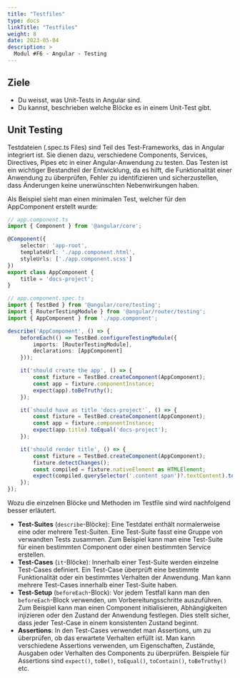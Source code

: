 ```yaml
---
title: "Testfiles"
type: docs
linkTitle: "Testfiles"
weight: 8
date: 2023-05-04
description: >
  Modul #F6 - Angular - Testing
---
```

## Ziele
* Du weisst, was Unit-Tests in Angular sind.
* Du kannst, beschrieben welche Blöcke es in einem Unit-Test gibt.

## Unit Testing
Testdateien (.spec.ts Files) sind Teil des Test-Frameworks, das in Angular integriert ist. Sie dienen dazu, verschiedene Components, Services, Directives, Pipes etc in einer Angular-Anwendung zu testen. Das Testen ist ein wichtiger Bestandteil der Entwicklung, da es hilft, die Funktionalität einer Anwendung zu überprüfen, Fehler zu identifizieren und sicherzustellen, dass Änderungen keine unerwünschten Nebenwirkungen haben.

Als Beispiel sieht man einen minimalen Test, welcher für den AppComponent erstellt wurde:
```typescript
// app.component.ts
import { Component } from '@angular/core';

@Component({
    selector: 'app-root',
    templateUrl: './app.component.html',
    styleUrls: ['./app.component.scss']
})
export class AppComponent {
    title = 'docs-project';
}
```

```typescript
// app.component.spec.ts
import { TestBed } from '@angular/core/testing';
import { RouterTestingModule } from '@angular/router/testing';
import { AppComponent } from './app.component';

describe('AppComponent', () => {
    beforeEach(() => TestBed.configureTestingModule({
        imports: [RouterTestingModule],
        declarations: [AppComponent]
    }));

    it('should create the app', () => {
        const fixture = TestBed.createComponent(AppComponent);
        const app = fixture.componentInstance;
        expect(app).toBeTruthy();
    });

    it(`should have as title 'docs-project'`, () => {
        const fixture = TestBed.createComponent(AppComponent);
        const app = fixture.componentInstance;
        expect(app.title).toEqual('docs-project');
    });

    it('should render title', () => {
        const fixture = TestBed.createComponent(AppComponent);
        fixture.detectChanges();
        const compiled = fixture.nativeElement as HTMLElement;
        expect(compiled.querySelector('.content span')?.textContent).toContain('docs-project app is running!');
    });
});
```

Wozu die einzelnen Blöcke und Methoden im Testfile sind wird nachfolgend besser erläutert.

* **Test-Suites** (`describe`-Blöcke): Eine Testdatei enthält normalerweise eine oder mehrere Test-Suiten. Eine Test-Suite fasst eine Gruppe von verwandten Tests zusammen. Zum Beispiel kann man eine Test-Suite für einen bestimmten Component oder einen bestimmten Service erstellen.
* **Test-Cases** (`it`-Blöcke): Innerhalb einer Test-Suite werden einzelne Test-Cases definiert. Ein Test-Case überprüft eine bestimmte Funktionalität oder ein bestimmtes Verhalten der Anwendung. Man kann mehrere Test-Cases innerhalb einer Test-Suite haben.
* **Test-Setup** (`beforeEach`-Block): Vor jedem Testfall kann man den `beforeEach`-Block verwenden, um Vorbereitungsschritte auszuführen. Zum Beispiel kann man einen Component initialisieren, Abhängigkeiten injizieren oder den Zustand der Anwendung festlegen. Dies stellt sicher, dass jeder Test-Case in einem konsistenten Zustand beginnt.
* **Assertions**: In den Test-Cases verwendet man Assertions, um zu überprüfen, ob das erwartete Verhalten erfüllt ist. Man kann verschiedene Assertions verwenden, um Eigenschaften, Zustände, Ausgaben oder Verhalten des Components zu überprüfen. Beispiele für Assertions sind `expect()`, `toBe()`, `toEqual()`, `toContain()`, `toBeTruthy()` etc.

